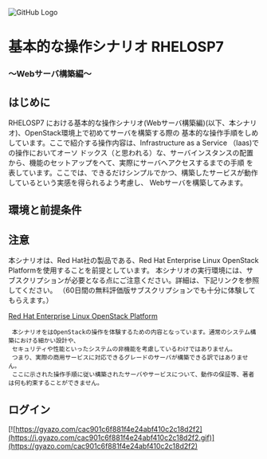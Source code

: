 ![GitHub Logo](/images/logo.png)
# 基本的な操作シナリオ RHELOSP7
### ～Webサーバ構築編～
## はじめに
RHELOSP7 における基本的な操作シナリオ(Webサーバ構築編)(以下、本シナリオ)、OpenStack環境上で初めてサーバを構築する際の
基本的な操作手順をしめしています。ここで紹介する操作内容は、Infrastructure as a Service （Iaas)での操作においてオーソ
ドックス（と思われる）な、サーバインスタンスの配置から、機能のセットアップをへて、実際にサーバへアクセスするまでの手順
を表しています。ここでは、できるだけシンプルでかつ、構築したサービスが動作しているという実感を得られるよう考慮し、
Webサーバを構築してみます。

## 環境と前提条件

## 注意
本シナリオは、Red Hat社の製品である、Red Hat Enterprise Linux OpenStack Platformを使用することを前提としています。
本シナリオの実行環境には、サブスクリプションが必要となる点にご注意ください。詳細は、下記リンクを参照してください。
（60日間の無料評価版サブスクリプションでも十分に体験してもらえます。）

[Red Hat Enterprise Linux OpenStack Platform](https://access.redhat.com/products/red-hat-enterprise-linux-openstack-platform/)

```Note
 本シナリオをはOpenStackの操作を体験するための内容となっています。通常のシステム構築における細かい設計や、
 セキュリティや性能といったシステムの非機能を考慮しているわけではありません。
 つまり、実際の商用サービスに対応できるグレードのサーバが構築できる訳ではありません。
 ここに示された操作手順に従い構築されたサーバやサービスについて、動作の保証等、著者は何も約束することができません。
```



## ログイン
[![https://gyazo.com/cac901c6f881f4e24abf410c2c18d2f2](https://i.gyazo.com/cac901c6f881f4e24abf410c2c18d2f2.gif)](https://gyazo.com/cac901c6f881f4e24abf410c2c18d2f2)
